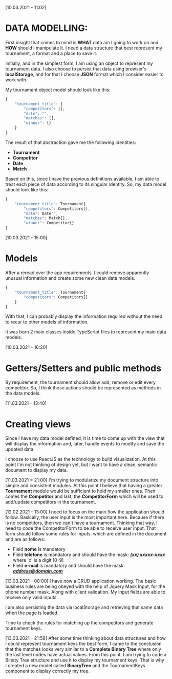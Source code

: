 [10.03.2021 - 11:02]
# DATA MODELLING:
First insight that comes to mind is **WHAT** data am I going to work on and **HOW** should I manipulate it.
I need a data structure that best represent my tournament, a format and a place to save it.

Initially, and in the simplest form, I am using an object to represent my tournament data.
I also choose to persist that data using browser's **localStorage**, and for that I choose **JSON** format which I consider easier to work with.

My tournament object model should look like this:
```javascript
{
    "tournament_title": {
        "competitors": [],
        "date": "",
        "matches": [],
        "winner": {}
    }
}
```

The result of that abstraction gave me the following identities:
* __Tournament__
* __Competitor__
* __Date__
* __Match__

Based on this, since I have the previous definitions available, I am able to treat each piece of data according to its singular identity.
So, my data model should look like this:
```javascript
{
    "tournament_title": Tournament{
        "competitors": Competitors[],
        "date": Date"",
        "matches": Match[],
        "winner": Competitor{}
}
```

[10.03.2021 - 15:00]
# Models
After a reread over the app requirements. I could remove apparently unusual information and create some new clean data models.

```javascript
{
    "tournament_title": Tournament{
        "competitors": Competitors[]
    }
}
```

With that, I can probably display the information required without the need to recur to other models of information.

It was born 2 main classes inside TypeScript files to represent my main data models.

[10.03.2021 - 16:20]
# Getters/Setters and public methods
By requirement, the tournament should allow add, remove or edit every competitor.
So, I think those actions should be represented as methods in the data models.

[11.03.2021 - 13:40]
# Creating views
Since I have my data model defined, it is time to come up with the view that will display the information and, later, handle events to modify and save the updated data.

I choose to use ReactJS as the technology to build visualization.
At this point I'm not thinking of design yet, but I want to have a clean, semantic document to display my data.

[11.03.2021 = 21:00]
I'm trying to modularize my document structure into simple and consistent modules.
At this point I believe that having a greater **Tournament** module would be sufficient to hold my smaller ones.
Then comes the **Competitor** and last, the **CompetitorForm** which will be used to add/update competitors in the tournament.

[12.02.2021 - 13:00]
I need to focus on the main flow the application should follow. Basically, the user input is the most important here. Because if there is no competitors, then we can't have a tournament. Thinking that way, I need to code the CompetitorForm to be able to receive user input.
That form should follow some rules for inputs. which are defined in the document and are as follows:

* Field **nome** is mandatory
* Field **telefone** is mandatory and should have the mask: ***(xx) xxxxx-xxxx*** where 'x' is a digit [0-9]
* Field **e-mail** is mandatory and should have the mask: ***address@domain.com***

[13.03.2021 - 00:00]
I have now a CRUD application working. The basic business rules are being obeyed with the help of Jquery Mask Input, for the phone number mask. Along with client validation. My input fields are able to receive only valid inputs.

I am also persisting the data via localStorage and retrieving that same data when the page is loaded.

Time to check the rules for matching up the competitors and generate tournament keys.

[13.03.2021 - 21:58]
After some time thinking about data structures and how I could represent tournament keys the best form, I came to the conclusion that the matches looks very similar to a **Complete Binary Tree** where only the last level nodes have actual values.
From this point, I am trying to code a Binaty Tree structure and use it to display my tournament keys. That is why I created a new model called **BinaryTree** and the TournamentKeys component to display correctly my tree.